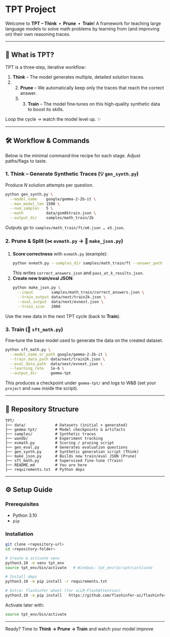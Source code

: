 # TPT Project

Welcome to **TPT – Think • Prune • Train**! A framework for teaching large language models to solve math problems by learning from (and improving on) their own reasoning traces.

---

## 🚀 What is TPT?

TPT is a three‑step, iterative workflow:

1. **Think** – The model generates multiple, detailed solution traces.
2. 2. **Prune** – We automatically keep only the traces that reach the correct answer.
   3. 3. **Train** – The model fine‑tunes on this high‑quality synthetic data to boost its skills.

Loop the cycle → watch the model level up. ✨

---

## 🛠️ Workflow & Commands

Below is the minimal command‑line recipe for each stage. Adjust paths/flags to taste.

### 1. Think – Generate Synthetic Traces (💡 `gen_synth.py`)

Produce *N* solution attempts per question.

```bash
python gen_synth.py \
  --model_name    google/gemma-2-2b-it \
  --max_model_len 1500 \
  --num_samples   5 \
  --math          data/gsm8ktrain.json \
  --output_dir    samples/math_train/2b
```

Outputs go to `samples/math_train/ft/e0.json … e5.json`.

### 2. Prune & Split (✂️ `evmath.py` → 📄 `make_json.py`)

1. **Score correctness** with `evmath.py` (example):
   ```bash
   python evmath.py --samples_dir samples/math_train/ft --answer_path data gsm8ktrain --num_samples 5
   ```
   This writes `correct_answers.json` and `pass_at_k_results.json`.
2. **Create new train/eval JSON**:
   ```bash
   python make_json.py \
     --input        samples/math_train/correct_answers.json \
     --train_output data/next/train2k.json \
     --eval_output  data/next/evnext.json \
     --train_size   2000
   ```

Use the new data in the next TPT cycle (back to **Train**).

### 3. Train (🚂 `sft_math.py`)

Fine‑tune the base model used to generate the data on the created dataset.

```bash
python sft_math.py \
  --model_name_or_path google/gemma-2-2b-it \
  --train_data_path data/next/train2k.json \
  --eval_data_path  data/next/evnext.json \
  --learning_rate   1e-6 \
  --output_dir      gemma-tpt
```

This produces a checkpoint under `gemma-tpt/` and logs to W&B (set your `project` and `name` inside the script).

---

## 📂 Repository Structure

```
TPT/
├── data/             # Datasets (initial + generated)
├── gemma-tpt/        # Model checkpoints & artifacts
├── samples/          # Synthetic traces
├── wandb/            # Experiment tracking
├── evmath.py         # Scoring / pruning script
├── gen_eval.py       # Generates evaluation questions
├── gen_synth.py      # Synthetic generation script (Think)
├── make_json.py      # Builds new train/eval JSON (Prune)
├── sft_math.py       # Supervised fine‑tune (Train)
├── README.md         # You are here
├── requirements.txt  # Python deps
```

---

## ⚙️ Setup Guide

### Prerequisites

- Python 3.10
- `pip`

### Installation

```bash
git clone <repository-url>
cd <repository-folder>

# Create & activate venv
python3.10 -m venv tpt_env
source tpt_env/bin/activate   # Windows: tpt_env\Scripts\activate

# Install deps
python3.10 -m pip install -r requirements.txt

# Extra: flashinfer wheel (for vLLM‑FlashAttention)
python3.10 -m pip install   https://github.com/flashinfer-ai/flashinfer/releases/download/v0.1.2/flashinfer-0.1.2+cu121torch2.3-cp310-cp310-linux_x86_64.whl
```

Activate later with:

```bash
source tpt_env/bin/activate   
```

---

Ready? Time to **Think → Prune → Train** and watch your model improve 
